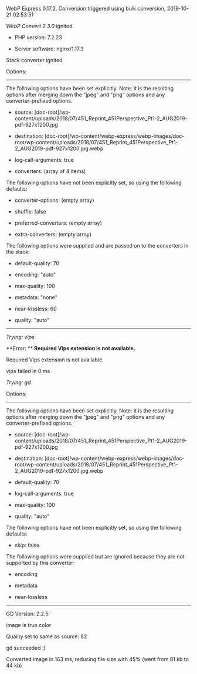 WebP Express 0.17.2. Conversion triggered using bulk conversion, 2019-10-21 02:53:51

*WebP Convert 2.3.0*  ignited.
- PHP version: 7.2.23
- Server software: nginx/1.17.3

Stack converter ignited

Options:
------------
The following options have been set explicitly. Note: it is the resulting options after merging down the "jpeg" and "png" options and any converter-prefixed options.
- source: [doc-root]/wp-content/uploads/2018/07/451_Reprint_451Perspective_Pt1-2_AUG2019-pdf-927x1200.jpg
- destination: [doc-root]/wp-content/webp-express/webp-images/doc-root/wp-content/uploads/2018/07/451_Reprint_451Perspective_Pt1-2_AUG2019-pdf-927x1200.jpg.webp
- log-call-arguments: true
- converters: (array of 4 items)

The following options have not been explicitly set, so using the following defaults:
- converter-options: (empty array)
- shuffle: false
- preferred-converters: (empty array)
- extra-converters: (empty array)

The following options were supplied and are passed on to the converters in the stack:
- default-quality: 70
- encoding: "auto"
- max-quality: 100
- metadata: "none"
- near-lossless: 60
- quality: "auto"
------------


*Trying: vips* 

**Error: ** **Required Vips extension is not available.** 
Required Vips extension is not available.
vips failed in 0 ms

*Trying: gd* 

Options:
------------
The following options have been set explicitly. Note: it is the resulting options after merging down the "jpeg" and "png" options and any converter-prefixed options.
- source: [doc-root]/wp-content/uploads/2018/07/451_Reprint_451Perspective_Pt1-2_AUG2019-pdf-927x1200.jpg
- destination: [doc-root]/wp-content/webp-express/webp-images/doc-root/wp-content/uploads/2018/07/451_Reprint_451Perspective_Pt1-2_AUG2019-pdf-927x1200.jpg.webp
- default-quality: 70
- log-call-arguments: true
- max-quality: 100
- quality: "auto"

The following options have not been explicitly set, so using the following defaults:
- skip: false

The following options were supplied but are ignored because they are not supported by this converter:
- encoding
- metadata
- near-lossless
------------

GD Version: 2.2.5
image is true color
Quality set to same as source: 82
gd succeeded :)

Converted image in 163 ms, reducing file size with 45% (went from 81 kb to 44 kb)
